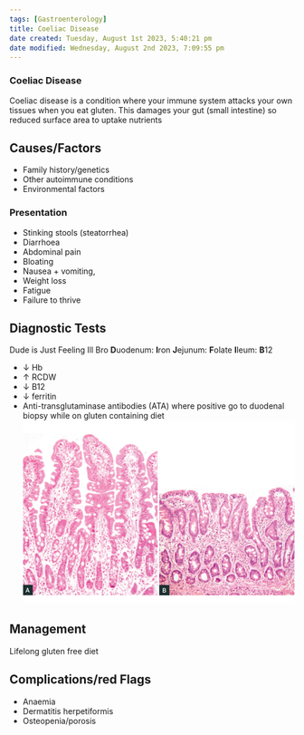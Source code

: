 ```yaml
---
tags: [Gastroenterology]
title: Coeliac Disease
date created: Tuesday, August 1st 2023, 5:40:21 pm
date modified: Wednesday, August 2nd 2023, 7:09:55 pm
---
```


### Coeliac Disease

Coeliac disease is a condition where your immune system attacks your own tissues when you eat gluten. This damages your gut (small intestine) so reduced surface area to uptake nutrients

## Causes/Factors

- Family history/genetics
- Other autoimmune conditions
- Environmental factors

### Presentation

- Stinking stools (steatorrhea)
- Diarrhoea
- Abdominal pain
- Bloating
- Nausea + vomiting,
- Weight loss
- Fatigue
- Failure to thrive

## Diagnostic Tests

Dude is Just Feeling Ill Bro
**D**uodenum: **I**ron
**J**ejunum: **F**olate
**I**leum: **B**12

- $\downarrow$ Hb
- $\uparrow$ RCDW
- $\downarrow$ B12
- $\downarrow$ ferritin
- Anti-transglutaminase antibodies (ATA) where positive go to duodenal biopsy while on gluten containing diet
  ![|625](z_attachments/625.png)

## Management

Lifelong gluten free diet

## Complications/red Flags

- Anaemia
- Dermatitis herpetiformis
- Osteopenia/porosis
